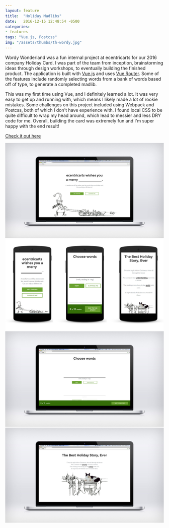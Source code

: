 ```yaml
---
layout: feature
title:  "Holiday Madlibs"
date:   2016-12-15 12:48:54 -0500
categories:
- features
tags: "Vue.js, Postcss"
img: "/assets/thumbs/th-wordy.jpg"
---
```


Wordy Wonderland was a fun internal project at ecentricarts for our 2016 company Holiday Card. I was part of the team from inception, brainstorming ideas through design workshops, to eventually building the finished product. The application is built with [Vue.js](https://vuejs.org/) and uses [Vue Router](https://router.vuejs.org/en/). Some of the features include randomly selecting words from a bank of words based off of type, to generate a completed madlib. 

This was my first time using Vue, and I definitely learned a lot. It was very easy to get up and running with, which means I likely made a lot of rookie mistakes. Some challenges on this project included using Webpack and Postcss, both of which I don't have experience with. I found local CSS to be quite difficult to wrap my head around, which lead to messier and less DRY code for me. Overall, building the card was extremely fun and I'm super happy with the end result!

[Check it out here](http://wordywonderland.ecentricarts.com/)

![Wordy Wonderland Homepage](/assets/feature/dev-wordy1.jpg)
![Wordy Wonderland Mobile screens](/assets/feature/dev-wordy-mobile.jpg)
![Wordy Wonderland Question page](/assets/feature/dev-wordy2.jpg)
![Wordy Wonderland Story Page](/assets/feature/dev-wordy3.jpg)

